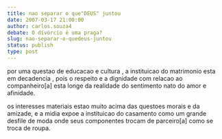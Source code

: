 ```yaml
---
title: nao separar o que"DEUS" juntou
date: 2007-03-17 21:00:00
author: carlos.souza4
debate: O divórcio é uma praga?
slug: nao-separar-o-quedeus-juntou
status: publish 
type: post
---
```


por uma questao de educacao e cultura , a instituicao do matrimonio esta em decadencia , pois o respeito e a dignidade com relacao ao companheiro[a] esta longe da realidade do sentimento nato do amor e afinidade.  

os interesses materiais estao muito acima das questoes morais e da amizade, e a midia expoe a instituicao do casamento como um grande desfile de moda onde seus componentes trocam de parceiro[a] como se troca de roupa.
